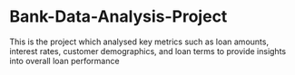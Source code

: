 # Bank-Data-Analysis-Project
This is the project which analysed key metrics such as loan amounts, interest rates, customer demographics, and loan terms to provide insights into overall loan performance
